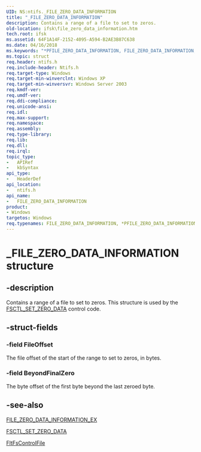 ```yaml
---
UID: NS:ntifs._FILE_ZERO_DATA_INFORMATION
title: "_FILE_ZERO_DATA_INFORMATION"
description: Contains a range of a file to set to zeros.
old-location: ifsk\file_zero_data_information.htm
tech.root: ifsk
ms.assetid: 64F1A14F-2152-4095-A594-B2AE3B87C638
ms.date: 04/16/2018
ms.keywords: "*PFILE_ZERO_DATA_INFORMATION, FILE_ZERO_DATA_INFORMATION, FILE_ZERO_DATA_INFORMATION structure [Installable File System Drivers], PFILE_ZERO_DATA_INFORMATION, PFILE_ZERO_DATA_INFORMATION structure pointer [Installable File System Drivers], _FILE_ZERO_DATA_INFORMATION, ifsk.file_zero_data_information, ntifs/FILE_ZERO_DATA_INFORMATION, ntifs/PFILE_ZERO_DATA_INFORMATION"
ms.topic: struct
req.header: ntifs.h
req.include-header: Ntifs.h
req.target-type: Windows
req.target-min-winverclnt: Windows XP
req.target-min-winversvr: Windows Server 2003
req.kmdf-ver: 
req.umdf-ver: 
req.ddi-compliance: 
req.unicode-ansi: 
req.idl: 
req.max-support: 
req.namespace: 
req.assembly: 
req.type-library: 
req.lib: 
req.dll: 
req.irql: 
topic_type:
-	APIRef
-	kbSyntax
api_type:
-	HeaderDef
api_location:
-	ntifs.h
api_name:
-	FILE_ZERO_DATA_INFORMATION
product:
- Windows
targetos: Windows
req.typenames: FILE_ZERO_DATA_INFORMATION, *PFILE_ZERO_DATA_INFORMATION
---
```


# _FILE_ZERO_DATA_INFORMATION structure


## -description


Contains a range of a file to set to zeros. This structure is used by the 
<a href="https://msdn.microsoft.com/library/windows/hardware/mt668765">FSCTL_SET_ZERO_DATA</a> control code. 


## -struct-fields




### -field FileOffset

The file offset of the start of the range to set to zeros, in bytes.


### -field BeyondFinalZero

The byte offset of the first byte beyond the last zeroed byte.


## -see-also




<a href="https://msdn.microsoft.com/library/windows/hardware/mt668764">FILE_ZERO_DATA_INFORMATION_EX</a>



<a href="https://msdn.microsoft.com/library/windows/hardware/mt668765">FSCTL_SET_ZERO_DATA</a>



<a href="https://msdn.microsoft.com/library/windows/hardware/ff542988">FltFsControlFile</a>
 

 

